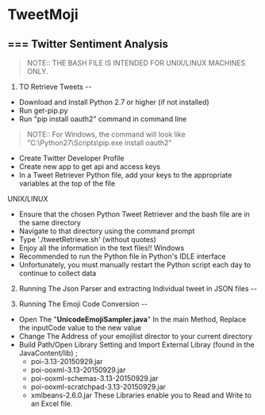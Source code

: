 # TweetMoji
===
Twitter Sentiment Analysis
--
>NOTE:: THE BASH FILE IS INTENDED FOR UNIX/LINUX MACHINES ONLY.
1. TO Retrieve Tweets
--
- Download and Install Python 2.7 or higher (if not installed)
- Run get-pip.py
- Run "pip install oauth2" command in command line
>NOTE::
	For Windows, the command will look like "C:\Python27\Scripts\pip.exe install oauth2"
- Create Twitter Developer Profile
- Create new app to get api and access keys
- In a Tweet Retriever Python file, add your keys to the appropriate variables at the top of the file

UNIX/LINUX
- Ensure that the chosen Python Tweet Retriever and the bash file are in the same directory
- Navigate to that directory using the command prompt
- Type './tweetRetrieve.sh' (without quotes)
- Enjoy all the information in the text files!!
Windows
- Recommended to run the Python file in Python's IDLE interface
- Unfortunately, you must manually restart the Python script each day to continue to collect data

2. Running The Json Parser and extracting Individual tweet in JSON files 
--

3. Running The Emoji Code Conversion
--
- Open The "<b>UnicodeEmojiSampler.java</b>" In the main Method, Replace the inputCode value to the new value
- Change The Address of your emojilist director to your current directory
- Build Path/Open Library Setting and Import External Libray (found in the JavaContent/lib) ;
	- poi-3.13-20150929.jar
	- poi-ooxml-3.13-20150929.jar
	- poi-ooxml-schemas-3.13-20150929.jar
	- poi-ooxml-scratchpad-3.13-20150929.jar
	- xmlbeans-2.6.0.jar
	These Libraries enable you to Read and Write to an Excel file.
